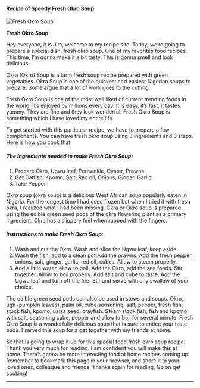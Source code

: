             

#### Recipe of Speedy Fresh Okro Soup

![Fresh Okro Soup](https://img-global.cpcdn.com/recipes/98ecddec13aba213/751x532cq70/fresh-okro-soup-recipe-main-photo.jpg)

**Fresh Okro Soup**

Hey everyone, it is Jim, welcome to my recipe site. Today, we’re going to prepare a special dish, fresh okro soup. One of my favorites food recipes. This time, I’m gonna make it a bit tasty. This is gonna smell and look delicious.

Okra (Okro) Soup is a farm fresh soup recipe prepared with green vegetables. Okra Soup is one of the quickest and easiest Nigerian soups to prepare. Some argue that a lot of work goes to the cutting.

Fresh Okro Soup is one of the most well liked of current trending foods in the world. It’s enjoyed by millions every day. It is easy, it’s fast, it tastes yummy. They are fine and they look wonderful. Fresh Okro Soup is something which I have loved my entire life.

To get started with this particular recipe, we have to prepare a few components. You can have fresh okro soup using 3 ingredients and 3 steps. Here is how you cook that.

##### The ingredients needed to make Fresh Okro Soup:

1.  Prepare Okro, Ugwu leaf, Periwinkle, Oyster, Prawns
2.  Get Catfish, Kpomo, Salt, Red oil, Onions, Ginger, Garlic,
3.  Take Pepper

Okro soup (okra soup) is a delicious West African soup popularly eaten in Nigeria. For the longest time I had used frozen but when I tried it with fresh okra, I realized what I had been missing. Okra or Okro soup is prepared using the edible green seed pods of the okra flowering plant as a primary ingredient. Okra has a slippery feel when rubbed with the fingers.

##### Instructions to make Fresh Okro Soup:

1.  Wash and cut the Okro. Wash and slice the Ugwu leaf, keep aside.
2.  Wash the fish, add to a clean pot.Add the prawns. Add the fresh pepper, onions, salt, ginger, garlic, red oil, cubes. Allow to steam properly.
3.  Add a little water, allow to boil. Add the Okro, add the sea foods. Stir together. Allow to boil properly. Add salt and cube to taste. Add the Ugwu leaf and turn off the fire. Stir and serve with any swallow of your choice.

The edible green seed pods can also be used in stews and soups. Okro, ugh (pumpkin leaves), palm oil, cube seasoning, salt, pepper, fresh fish, stock fish, kpomo, uziza seed, crayfish. Steam stock fish, fish and kpomo with salt, seasoning cube, pepper and allow to boil for several minute. Fresh Okra Soup is a wonderfully delicious soup that is sure to entice your taste buds. I served this soup for a get together with my friends at home.

So that is going to wrap it up for this special food fresh okro soup recipe. Thank you very much for reading. I am confident you will make this at home. There’s gonna be more interesting food at home recipes coming up. Remember to bookmark this page in your browser, and share it to your loved ones, colleague and friends. Thanks again for reading. Go on get cooking!

* * *